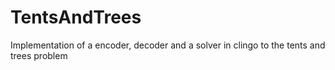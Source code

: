 # TentsAndTrees
Implementation of a encoder, decoder and a solver in clingo to the tents and trees problem
